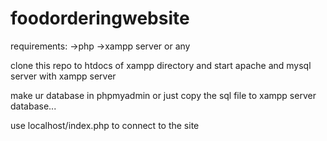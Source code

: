 # foodorderingwebsite

requirements:
->php
->xampp server or any

clone this repo to htdocs of xampp directory and start apache and mysql server with xampp server

make ur database in phpmyadmin or just copy the sql file to xampp server database...

use localhost/index.php to connect to the site
